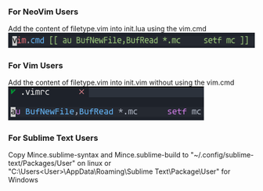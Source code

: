 ### For NeoVim Users
Add the content of filetype.vim into init.lua using the vim.cmd 
![filetype](../screenshots/neovim_filetype.png)

### For Vim Users
Add the content of filetype.vim into init.vim without using the vim.cmd
![filetype](../screenshots/vim_filetype.png)

### For Sublime Text Users
Copy Mince.sublime-syntax and Mince.sublime-build to "~/.config/sublime-text/Packages/User" on linux
or "C:\Users\<User>\AppData\Roaming\Sublime Text\Package\User" for Windows
